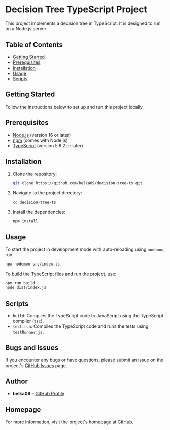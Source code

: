 
# Decision Tree TypeScript Project

This project implements a decision tree in TypeScript. It is designed to run on a Node.js server

## Table of Contents

- [Getting Started](#getting-started)
- [Prerequisites](#prerequisites)
- [Installation](#installation)
- [Usage](#usage)
- [Scripts](#scripts)

## Getting Started

Follow the instructions below to set up and run this project locally.

## Prerequisites

- [Node.js](https://nodejs.org/) (version 16 or later)
- [npm](https://www.npmjs.com/) (comes with Node.js)
- [TypeScript](https://www.typescriptlang.org/) (version 5.6.2 or later)

## Installation

1. Clone the repository:

   ```bash
   git clone https://github.com/belka09/decision-tree-ts.git
   ```

2. Navigate to the project directory:

   ```bash
   cd decision-tree-ts
   ```

3. Install the dependencies:

   ```bash
   npm install
   ```

## Usage

To start the project in development mode with auto-reloading using `nodemon`, run:

```bash
npx nodemon src/index.ts
```

To build the TypeScript files and run the project, use:

```bash
npm run build
node dist/index.js
```

## Scripts

- `build`: Compiles the TypeScript code to JavaScript using the TypeScript compiler (`tsc`).
- `test:run`: Compiles the TypeScript code and runs the tests using `testRunner.js`.

## Bugs and Issues

If you encounter any bugs or have questions, please submit an issue on the project's [GitHub Issues](https://github.com/belka09/decision-tree-ts/issues) page.

## Author

- **belka09** – [GitHub Profile](https://github.com/belka09)

## Homepage

For more information, visit the project's homepage at [GitHub](https://github.com/belka09/decision-tree-ts#readme).
